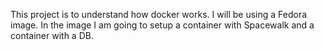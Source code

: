 This project is to understand how docker works.
I will be using a Fedora image.
In the image I am going to setup a container with
Spacewalk and a container with a DB.
